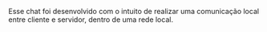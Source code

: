 Esse chat foi desenvolvido com o intuito de realizar uma comunicação local entre cliente e servidor, dentro de uma rede local.


